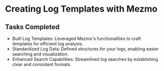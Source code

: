 # Creating Log Templates with Mezmo

## Tasks Completed
- Built Log Templates: Leveraged Mezmo's functionalities to craft templates for efficient log analysis.
- Standardized Log Data: Defined structures for your logs, enabling easier searching and visualization.
- Enhanced Search Capabilities: Streamlined log searches by establishing clear and consistent formats.
